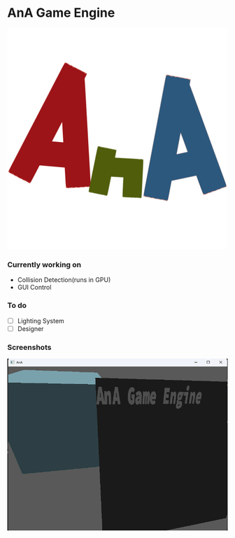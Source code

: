 # AnA Game Engine

![Logo](https://github.com/AlvinLIQ/AnA_Docs/blob/main/Img/AnA_Logo.png "AnA")

### Currently working on

* Collision Detection(runs in GPU)
* GUI Control

### To do

* [ ] Lighting System
* [ ] Designer

### Screenshots
![Screenshot1](https://github.com/AlvinLIQ/AnA_Docs/blob/main/Img/Screenshots/Screenshot%202023-09-22%20021048.png "Screenshot")
